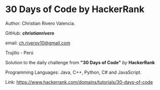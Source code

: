 # 30 Days of Code by HackerRank

Author: Christian Rivero Valencia.

GitHub: ***christianrivero***

email: ch.riverov10@gmail.com

Trujillo - Perú

Solution to the daily challenge from **"30 Days of Code"** *by* **HackerRank**

Programming Languages: Java, C++, Python, C# and JavaScript.

Link: https://www.hackerrank.com/domains/tutorials/30-days-of-code
